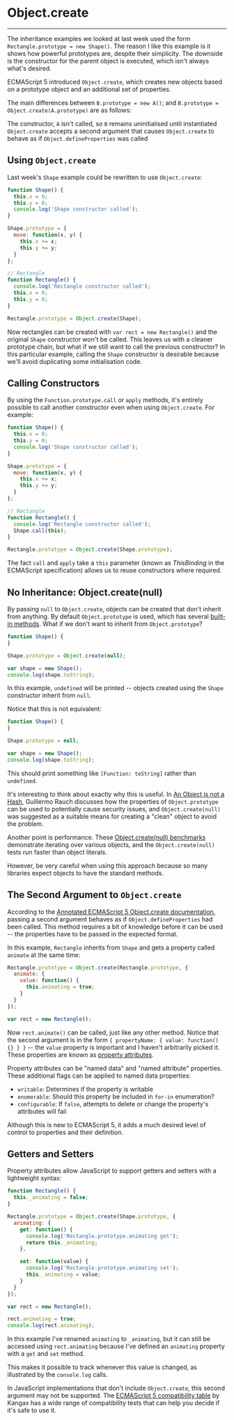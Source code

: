 # Object.create

------

The inheritance examples we looked at last week used the form `Rectangle.prototype = new Shape()`. The reason I like this example is it shows how powerful prototypes are, despite their simplicity. The downside is the constructor for the parent object is executed, which isn't always what's desired.

ECMAScript 5 introduced `Object.create`, which creates new objects based on a prototype object and an additional set of properties.

The main differences between `B.prototype = new A()`; and `B.prototype = Object.create(A.prototype)` are as follows:

The constructor, `A` isn't called, so `B` remains uninitialised until instantiated
`Object.create` accepts a second argument that causes `Object.create` to behave as if `Object.defineProperties` was called

## Using `Object.create`
Last week's `Shape` example could be rewritten to use `Object.create`:

```javascript
function Shape() {
  this.x = 0;
  this.y = 0;
  console.log('Shape constructor called');
}

Shape.prototype = {
  move: function(x, y) {
    this.x += x;
    this.y += y;
  }
};

// Rectangle
function Rectangle() {
  console.log('Rectangle constructor called');
  this.x = 0;
  this.y = 0;
}

Rectangle.prototype = Object.create(Shape);
```

Now rectangles can be created with `var rect = new Rectangle()` and the original `Shape` constructor won't be called. This leaves us with a cleaner prototype chain, but what if we still want to call the previous constructor? In this particular example, calling the `Shape` constructor is desirable because we'll avoid duplicating some initialisation code.

## Calling Constructors
By using the `Function.prototype.call` or `apply` methods, it's entirely possible to call another constructor even when using `Object.create`. For example:

```javascript
function Shape() {
  this.x = 0;
  this.y = 0;
  console.log('Shape constructor called');
}

Shape.prototype = {
  move: function(x, y) {
    this.x += x;
    this.y += y;
  }
};

// Rectangle
function Rectangle() {
  console.log('Rectangle constructor called');
  Shape.call(this);
}

Rectangle.prototype = Object.create(Shape.prototype);
```

The fact `call` and `apply` take a `this` parameter (known as *ThisBinding* in the ECMAScript specification) allows us to reuse constructors where required.

## No Inheritance: Object.create(null)
By passing `null` to `Object.create`, objects can be created that don't inherit from anything. By default `Object.prototype` is used, which has several [built-in methods](http://es5.github.io/#x15.2.4). What if we don't want to inherit from `Object.prototype`?

```javascript
function Shape() {
}

Shape.prototype = Object.create(null);

var shape = new Shape();
console.log(shape.toString);
```

In this example, `undefined` will be printed -- objects created using the `Shape` constructor inherit from `null`.

Notice that this is not equivalent:

```javascript
function Shape() {
}

Shape.prototype = null;

var shape = new Shape();
console.log(shape.toString);
```

This should print something like `[Function: toString]` rather than `undefined`.

It's interesting to think about exactly why this is useful. In [An Object is not a Hash](http://www.devthought.com/2012/01/18/an-object-is-not-a-hash/), Guillermo Rauch discusses how the properties of `Object.prototype` can be used to potentially cause security issues, and `Object.create(null)` was suggested as a suitable means for creating a "clean" object to avoid the problem.

Another point is performance. These [Object.create(null) benchmarks](http://jsperf.com/object-create-null-iteration/2) demonstrate iterating over various objects, and the `Object.create(null)` tests run faster than object literals.

However, be very careful when using this approach because so many libraries expect objects to have the standard methods.

## The Second Argument to `Object.create`

According to the [Annotated ECMAScript 5 Object.create documentation](http://es5.github.io/#x15.2.3.5), passing a second argument behaves as if `Object.defineProperties` had been called. This method requires a bit of knowledge before it can be used -- the properties have to be passed in the expected format.

In this example, `Rectangle` inherits from `Shape` and gets a property called `animate` at the same time:

```javascript
Rectangle.prototype = Object.create(Rectangle.prototype, {
  animate: {
    value: function() {
      this.animating = true;
    }
  }
});

var rect = new Rectangle();
```

Now `rect.animate()` can be called, just like any other method. Notice that the second argument is in the form `{ propertyName: { value: function() {} } }` -- the `value` property is important and I haven't arbitrarily picked it. These properties are known as [property attributes](http://es5.github.io/#x8.6.1).

Property attributes can be "named data" and "named attribute" properties. These additional flags can be applied to named data properties:

- `writable`: Determines if the property is writable
- `enumerable`: Should this property be included in `for-in` enumeration?
- `configurable`: If `false`, attempts to delete or change the property's attributes will fail

Although this is new to ECMAScript 5, it adds a much desired level of control to properties and their definition.

## Getters and Setters
Property attributes allow JavaScript to support getters and setters with a lightweight syntax:

```javascript
function Rectangle() {
  this._animating = false;
}

Rectangle.prototype = Object.create(Shape.prototype, {
  animating: {
    get: function() {
      console.log('Rectangle.prototype.animating get');
      return this._animating;
    },

    set: function(value) {
      console.log('Rectangle.prototype.animating set');
      this._animating = value;
    }
  }
});

var rect = new Rectangle();

rect.animating = true;
console.log(rect.animating);
```

In this example I've renamed `animating` to `_animating`, but it can still be accessed using `rect.animating` because I've defined an `animating` property with a `get` and `set` method.

This makes it possible to track whenever this value is changed, as illustrated by the `console.log` calls.

In JavaScript implementations that don't include `Object.create`, this second argument may not be supported. The [ECMAScript 5 compatibility table](http://kangax.github.com/es5-compat-table/) by Kangax has a wide range of compatibility tests that can help you decide if it's safe to use it.
